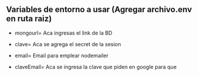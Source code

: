 ## Variables de entorno a usar (Agregar archivo.env en ruta raiz)


- mongourl= Aca ingresas el link de la BD

- clave= Aca se agrega el secret de la sesion

- email= Email para emplear nodemailer
- claveEmail= Aca se ingresa la clave que piden en google para que 